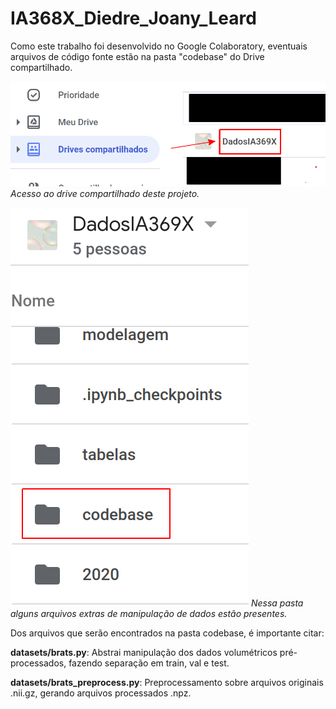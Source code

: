 # IA368X_Diedre_Joany_Leard
Como este trabalho foi desenvolvido no Google Colaboratory, eventuais arquivos de código fonte estão na pasta "codebase" do Drive compartilhado.

![drive](/assets/img/accessing_drive.png)
*Acesso ao drive compartilhado deste projeto.*

![codebase](/assets/img/codebase.png)
*Nessa pasta alguns arquivos extras de manipulação de dados estão presentes.*

Dos arquivos que serão encontrados na pasta codebase, é importante citar:

**datasets/brats.py**:  Abstrai manipulação dos dados volumétricos pré-processados, fazendo separação em train, val e test.

**datasets/brats_preprocess.py**:  Preprocessamento sobre arquivos originais .nii.gz, gerando arquivos processados .npz.


